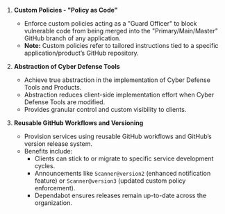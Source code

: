 
1. **Custom Policies - "Policy as Code"**  
    - Enforce custom policies acting as a "Guard Officer" to block vulnerable code from being merged into the "Primary/Main/Master" GitHub branch of any application.  
    - **Note:** Custom policies refer to tailored instructions tied to a specific application/product’s GitHub repository.

2. **Abstraction of Cyber Defense Tools**  
    - Achieve true abstraction in the implementation of Cyber Defense Tools and Products.  
    - Abstraction reduces client-side implementation effort when Cyber Defense Tools are modified.  
    - Provides granular control and custom visibility to clients.

3. **Reusable GitHub Workflows and Versioning**  
    - Provision services using reusable GitHub workflows and GitHub’s version release system.  
    - Benefits include:  
      - Clients can stick to or migrate to specific service development cycles.  
      - Announcements like `Scanner@version2` (enhanced notification feature) or `Scanner@version3` (updated custom policy enforcement).  
      - Dependabot ensures releases remain up-to-date across the organization.
